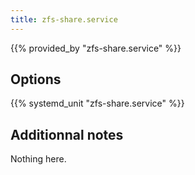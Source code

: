 ```yaml
---
title: zfs-share.service
---
```


{{% provided_by "zfs-share.service" %}}

## Options

{{% systemd_unit "zfs-share.service" %}}

## Additionnal notes

Nothing here.